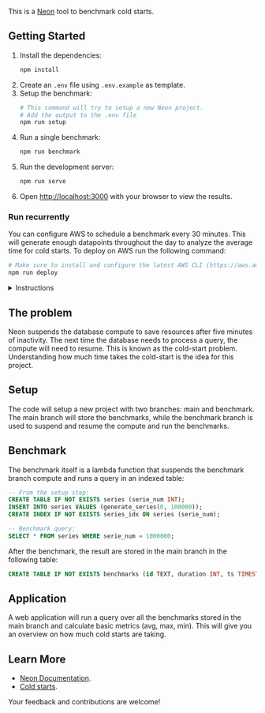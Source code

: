 This is a [Neon](http://neon.tech) tool to benchmark cold starts.

## Getting Started

1. Install the dependencies:
    ```bash
    npm install
    ```
2. Create an `.env` file using `.env.example` as template.
3. Setup the benchmark:
    ```bash
    # This command will try to setup a new Neon project.
    # Add the output to the .env file
    npm run setup
    ```
4. Run a single benchmark:
    ```bash
    npm run benchmark
    ```
5. Run the development server:
    ```bash
    npm run serve
    ```
6. Open [http://localhost:3000](http://localhost:3000) with your browser to view the results. 

### Run recurrently

You can configure AWS to schedule a benchmark every 30 minutes. This will generate enough datapoints throughout the day to analyze the average time for cold starts. To deploy on AWS run the following command:

```bash
# Make sure to install and configure the latest AWS CLI (https://aws.amazon.com/cli/).
npm run deploy
```

<details>
<summary>Instructions</summary>
<br>

```bash
# 1. Load env. vars:
source .env

# 2. Zip the code:
zip -j lambda.zip ./setup/index.js && zip -rq lambda.zip node_modules -x "*next*" -x "typescript" -x "*chartjs*"

# 3. Create a role and attach the policy:
ROLE_ARN=$(aws iam create-role --role-name neon-benchmark-lambda-execute-role --assume-role-policy-document file://setup/trust-policy.json --query 'Role.Arn' --output text)
aws iam attach-role-policy --role-name neon-benchmark-lambda-execute-role --policy-arn arn:aws:iam::aws:policy/service-role/AWSLambdaRole
aws iam attach-role-policy --role-name neon-benchmark-lambda-execute-role --policy-arn arn:aws:iam::aws:policy/service-role/AWSLambdaBasicExecutionRole

# 4. Upload the lambda code:
LAMBDA_ARN=$(aws lambda create-function --function-name BenchmarkRunner --runtime nodejs20.x --role $ROLE_ARN --handler index.handler --timeout 120 --zip-file fileb://lambda.zip --query 'FunctionArn' --output text --environment Variables={API_KEY=$API_KEY})

# 5. Schedule every 30 minutes:
aws scheduler create-schedule \
    --name NeonColdBenchmarkScheduler \
    --schedule-expression "rate(30 minutes)" \
    --target "{\"RoleArn\": \"$ROLE_ARN\", \"Arn\":\"$LAMBDA_ARN\" }" \
    --flexible-time-window '{ "Mode": "FLEXIBLE", "MaximumWindowInMinutes": 15}'
```
</details>

## The problem

Neon suspends the database compute to save resources after five minutes of inactivity. The next time the database needs to process a query, the compute will need to resume. This is known as the cold-start problem. Understanding how much time takes the cold-start is the idea for this project.

## Setup

The code will setup a new project with two branches: main and benchmark. The main branch will store the benchmarks, while the benchmark branch is used to suspend and resume the compute and run the benchmarks.  

## Benchmark

The benchmark itself is a lambda function that suspends the benchmark branch compute and runs a query in an indexed table:

```sql
-- From the setup step:
CREATE TABLE IF NOT EXISTS series (serie_num INT);
INSERT INTO series VALUES (generate_series(0, 100000));
CREATE INDEX IF NOT EXISTS series_idx ON series (serie_num);

-- Benchmark query:
SELECT * FROM series WHERE serie_num = 1000000;
```

After the benchmark, the result are stored in the main branch in the following table:

```sql
CREATE TABLE IF NOT EXISTS benchmarks (id TEXT, duration INT, ts TIMESTAMP);
```

## Application

A web application will run a query over all the benchmarks stored in the main branch and calculate basic metrics (avg, max, min). This will give you an overview on how much cold starts are taking.

## Learn More

- [Neon Documentation](https://neon.tech/docs/introduction).
- [Cold starts](https://neon.tech/blog/cold-starts-just-got-hot).

Your feedback and contributions are welcome!